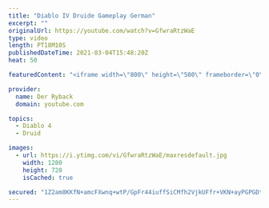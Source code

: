 ```yaml
---
title: "Diablo IV Druide Gameplay German"
excerpt: ""
originalUrl: https://youtube.com/watch?v=GfwraRtzWaE
type: video
length: PT18M10S
publishedDateTime: 2021-03-04T15:48:20Z
heat: 50

featuredContent: "<iframe width=\"800\" height=\"500\" frameborder=\"0\" src=\"https://www.youtube.com/embed/GfwraRtzWaE\" allow=\"accelerometer; autoplay; encrypted-media; gyroscope; picture-in-picture\" allowfullscreen></iframe>"

provider:
  name: Der Ryback
  domain: youtube.com

topics:
  - Diablo 4
  - Druid

images:
  - url: https://i.ytimg.com/vi/GfwraRtzWaE/maxresdefault.jpg
    width: 1280
    height: 720
    isCached: true

secured: "1Z2am8KKfN+amcFXwnq+wtP/GpFr44iuffSiCMfh2VjkUFfr+VKN+ayPGPGDt6+ybxy10DroPKYQ72uuJpnLpRNBoTDowCYg9N2U8wWfaSE9c83zulI8EjdKduywovcSyd0oxvywTc0JHwGSRmntEnZeiKxw5/BzFkrSma2L5f0+ly/TVimsjsWeJPf3ECvT1lOO9m8KvBiYLMKVyMhnrQn17ycvEXFoDOcjCCB3bdhjupgA93nDMUWLiiUqtcy0BHyPVXWMUIp9CB/jMTKQwD2xgwt+etPUVcYWn1/D70utp7B6tcSFdvp3ZhfZYngsYevTgACUuBkk43eGADZy09v9Zu3ixFZ7zEaClFW1DoPYjbk93Gcx0FRJ2OsVeQ+lRmmO5bd+mFNqQ/PNtxkTgE+uyxyxsxgwvSGDXdnIvwY=;I0KZ6atwIE4hJU1dG+nf5g=="
---
```


